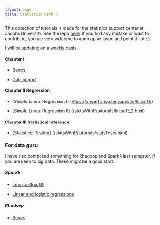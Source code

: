 ```yaml
---
layout: page
title: Statistics with R
---
```


This collection of tutorials is made for the statistics support center at Jacobs University. See the repo [here](https://github.com/angerhang/statsTutorial). If you find any mistake or want to contribute, you are very welcome to open up an issue and point it out : )

I will be updating on a weekly basis.

#### Chapter I
* [Basics](/statsWithR/tutorials/basics.html)

* [Data import](/statsWithR/tutorials/dataImport.html)

#### Chapter II Regression
* [Simple Linear Regression I] (https://angerhang.shinyapps.io/linearR/)

* [Simple Linear Regression II] (/statsWithR/tutorials/linearR_2.html)

#### Chapter III Statistical Inference 
* [Statistical Testing] (/statsWithR/tutorials/statsTests.html)

### For data guru
I have also composed something for Rhadoop and SparkR last semester. If you are keen to big data. These might be a good start.

##### SparkR
* [Intro-to-SparkR](/sparkR/intro)

* [Linear and logistic regressions](/sparkR/regressions)


##### Rhadoop
* [Basics](https://github.com/angerhang/hadoopAndR)

